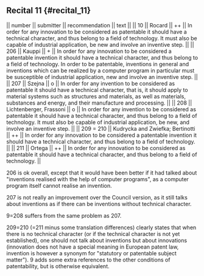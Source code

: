## Recital 11 {#recital_11}

\|\| number \|\| submitter \|\| recommendation \|\| text \|\| \|\| 10
\|\| Rocard \|\| ++ \|\| In order for any innovation to be considered as
patentable it should have a technical character, and thus belong to a
field of technology. It must also be capable of industrial application,
be new and involve an inventive step. \|\| \|\| 206 \|\| Kauppi \|\| +
\|\| In order for any innovation to be considered a patentable invention
it should have a technical character, and thus belong to a field of
technology. In order to be patentable, inventions in general and
inventions which can be realized by a computer program in particular
must be susceptible of industrial application, new and involve an
inventive step. \|\| \|\| 207 \|\| Szejna \|\| o \|\| In order for any
invention to be considered as patentable it should have a technical
character, that is, it should apply to material systems such as
structures and materials, as well as materials, substances and energy,
and their manufacture and processing. \|\| \|\| 208 \|\| Lichtenberger,
Frassoni \|\| o \|\| In order for any invention to be considered as
patentable it should have a technical character, and thus belong to a
field of technology. It must also be capable of industrial application,
be new, and involve an inventive step. \|\| \|\| 209 = 210 \|\| Kudrycka
and Zwiefka; Bertinotti \|\| ++ \|\| In order for any innovation to be
considered a patentable invention it should have a technical character,
and thus belong to a field of technology. \|\| \|\| 211 \|\| Ortega \|\|
++ \|\| In order for any innovation to be considered as patentable it
should have a technical character, and thus belong to a field of
technology. \|\|

206 is ok overall, except that it would have been better if it had
talked about \"inventions realised with the help of computer programs\",
as a computer program itself cannot realise an invention.

207 is not really an improvement over the Council version, as it still
talks about inventions as if there can be inventions without technical
character.

9=208 suffers from the same problem as 207.

209=210 (=211 minus some translation differences) clearly states that
when there is no technical character (or if the technical character is
not yet established), one should not talk about inventions but about
innovations (innovation does not have a special meaning in European
patent law, invention is however a synonym for \"statutory or patentable
subject matter\"). 9 adds some extra references to the other conditions
of patentability, but is otherwise equivalent.
